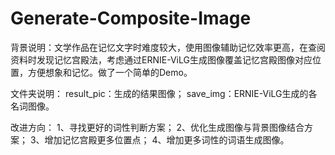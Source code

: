 # Generate-Composite-Image
背景说明：文学作品在记忆文字时难度较大，使用图像辅助记忆效率更高，在查阅资料时发现记忆宫殿法，考虑通过ERNIE-ViLG生成图像覆盖记忆宫殿图像对应位置，方便想象和记忆。做了一个简单的Demo。

文件夹说明：
  result_pic：生成的结果图像；
  save_img：ERNIE-ViLG生成的各名词图像。
  
改进方向：
  1、寻找更好的词性判断方案；
  2、优化生成图像与背景图像结合方案；
  3、增加记忆宫殿更多位置点；
  4、增加更多词性的词语生成图像。
